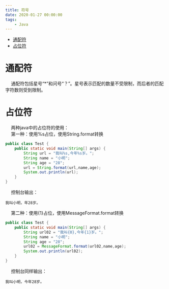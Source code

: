 ```yaml
---
title: 符号
date: 2020-01-27 00:00:00
tags:
    - Java
---
```

<!-- TOC -->

- [通配符](#通配符)
- [占位符](#占位符)

<!-- /TOC -->

# 通配符  
&emsp; 通配符包括星号“*”和问号“？”。星号表示匹配的数量不受限制，而后者的匹配字符数则受到限制。  

# 占位符  
&emsp; 两种java中的占位符的使用：  
&emsp; 第一种：使用%s占位，使用String.format转换  

```java
public class Test {
    public static void main(String[] args) {
        String url = "我叫%s,今年%s岁。";
        String name = "小明";
        String age = "28";
        url = String.format(url,name,age);
        System.out.println(url);
    }
}
```
&emsp; 控制台输出：  

    我叫小明，年28岁。
 
&emsp; 第二种：使用{1}占位，使用MessageFormat.format转换  

```java
public class Test {
    public static void main(String[] args) {
        String url02 = "我叫{0},今年{1}岁。";
        String name = "小明";
        String age = "28";
        url02 = MessageFormat.format(url02,name,age);
        System.out.println(url02);
    }
}
```
&emsp; 控制台同样输出：  

    我叫小明，今年28岁。

